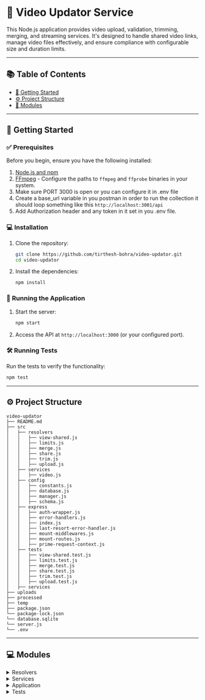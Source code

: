 # 🎥 Video Updator Service

This Node.js application provides video upload, validation, trimming, merging, and streaming services. It's designed to handle shared video links, manage video files effectively, and ensure compliance with configurable size and duration limits.

---

## 📚 Table of Contents
- [🚀 Getting Started](#-getting-started)
- [⚙️ Project Structure](#-project-structure)
- [🧩 Modules](#-modules)

<hr />

## 🚀 Getting Started

### ✅ Prerequisites

Before you begin, ensure you have the following installed:

1. [Node.js and npm](https://nodejs.org/en/download/package-manager)
2. [FFmpeg](https://ffmpeg.org/download.html) - Configure the paths to `ffmpeg` and `ffprobe` binaries in your system.
3. Make sure PORT 3000 is open or you can configure it in .env file
4. Create a base_url variable in you postman in order to run the collection it should loop something like this `http://localhost:3001/api`
5. Add Authorization header and any token in it set in you .env file.

### 💻 Installation

1. Clone the repository:
   ```sh
   git clone https://github.com/tirthesh-bohra/video-updator.git
   cd video-updator
   ```

2. Install the dependencies:
   ```sh
   npm install
   ```

### 🤖 Running the Application

1. Start the server:
   ```sh
   npm start
   ```

2. Access the API at `http://localhost:3000` (or your configured port).


### 🛠 Running Tests

Run the tests to verify the functionality:
```sh
npm test
```

---
## ⚙️ Project Structure

```
video-updator
├── README.md
├── src
│   ├── resolvers
│   │   ├── view-shared.js
│   │   ├── limits.js
│   │   ├── merge.js
│   │   ├── share.js
│   │   ├── trim.js
│   │   ├── upload.js
│   ├── services
│   │   ├── video.js
│   ├── config
│   │   ├── constants.js
│   │   ├── database.js
│   │   ├── manager.js
│   │   ├── schema.js
│   ├── express
│   │   ├── auth-wrapper.js
│   │   ├── error-handlers.js
│   │   ├── index.js
│   │   ├── last-resort-error-handler.js
│   │   ├── mount-middlewares.js
│   │   ├── mount-routes.js
│   │   ├── prime-request-context.js
│   ├── tests
│   │   ├── view-shared.test.js
│   │   ├── limits.test.js
│   │   ├── merge.test.js
│   │   ├── share.test.js
│   │   ├── trim.test.js
│   │   ├── upload.test.js
│   ├── services
├── uploads
├── processed
├── temp
├── package.json
└── package-lock.json
└── database.sqlite
└── server.js
└── .env
```

---

## 💻 Modules

<details closed><summary>Resolvers</summary>

| File           | Summary                                                                                                                                             | Module                    |
|:---------------|:----------------------------------------------------------------------------------------------------------------------------------------------------|:--------------------------|
| view-shared.js | Handles shared video links, validates expiry, and streams video content.                                                                            | src/resolvers/view-shared.js |
| share.js | Handles creation of shared video link with expiry                                                                           | src/resolvers/share.js |
| limits.js | Updates limits to be set for video size, min duration and max duration                                                                           | src/resolvers/limits.js |
| merge.js | Processes the received videos ids and merges them together                                                                         | src/resolvers/merge.js |
| trim.js | Trims the given video id as per the start and end times                     | src/resolvers/merge.js |

</details>

<details closed><summary>Services</summary>

| File      | Summary                                                                                                                                           | Module              |
|:----------|:--------------------------------------------------------------------------------------------------------------------------------------------------|:--------------------|
| video.js  | Core video service that handles file operations, validation, video trimming, merging, cleanup, and streaming functionality.                       | src/services/video.js |

</details>

<details closed><summary>Application</summary>

| File      | Summary                                                                                                      | Module       |
|:----------|:-----------------------------------------------------------------------------------------------------------|:-------------|
| index.js    | Entry point for the server, initializing routes and middleware.                                             | src/express/index.js   |

</details>

<details closed><summary>Tests</summary>

| File                 | Summary                                                                                              | Module                 |
|:---------------------|:---------------------------------------------------------------------------------------------------|:-----------------------|
| view-shared.test.js | Contains comprehensive test cases for view-shared route. | src/test/view-shared.test.js |
| limits.test.js | Contains comprehensive test cases for limits route. | src/test/limits.test.js |
| merge.test.js | Contains comprehensive test cases for merge route. | src/test/merge.test.js |
| share.test.js | Contains comprehensive test cases for share route. | src/test/share.test.js |
| trim.test.js | Contains comprehensive test cases for trim route. | src/test/trim.test.js |
| upload.test.js | Contains comprehensive test cases for upload route. | src/test/upload.test.js |

</details>